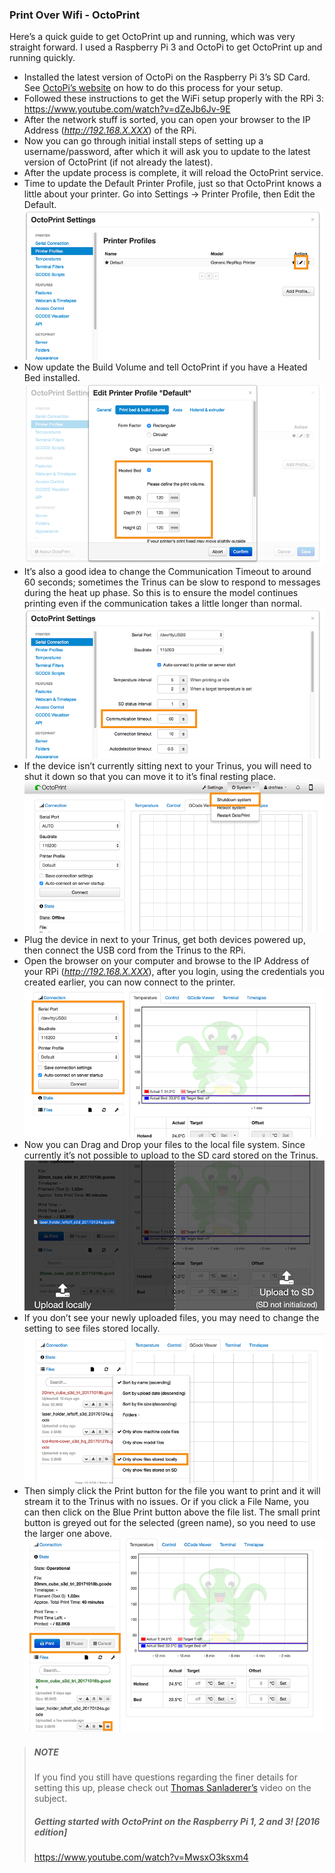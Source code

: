 
### Print Over Wifi - OctoPrint
Here’s a quick guide to get OctoPrint up and running, which was very straight forward. I used a Raspberry Pi 3 and OctoPi to get OctoPrint up and running quickly. 

* Installed the latest version of OctoPi on the Raspberry Pi 3’s SD Card. See [OctoPi’s website](https://octopi.octoprint.org/) on how to do this process for your setup.
* Followed these instructions to get the WiFi setup properly with the RPi 3: <https://www.youtube.com/watch?v=dZeJb6Jv-9E>
* After the network stuff is sorted, you can open your browser to the IP Address (*http://192.168.X.XXX*) of the RPi.
* Now you can go through initial install steps of setting up a username/password, after which it will ask you to update to the latest version of OctoPrint (if not already the latest).
* After the update process is complete, it will reload the OctoPrint service.
* Time to update the Default Printer Profile, just so that OctoPrint knows a little about your printer. Go into Settings -> Printer Profile, then Edit the Default. ![OctoPrint - printer profile edit](chapter-08-advanced-procedures/octoprint/img/octoprint-settings-printer-profiles-edit.png)
* Now update the Build Volume and tell OctoPrint if you have a Heated Bed installed. ![OctoPrint - printer profile volume](chapter-08-advanced-procedures/octoprint/img/octoprint-settings-printer-profile-edit-volume.png)
* It’s also a good idea to change the Communication Timeout to around 60 seconds; sometimes the Trinus can be slow to respond to messages during the heat up phase. So this is to ensure the model continues printing even if the communication takes a little longer than normal. ![OctoPrint - serial timeout](chapter-08-advanced-procedures/octoprint/img/octoprint-settings-serial-con-timeout.png)
* If the device isn’t currently sitting next to your Trinus, you will need to shut it down so that you can move it to it’s final resting place. ![OctoPrint - system shutdown](chapter-08-advanced-procedures/octoprint/img/octoprint-system-list-shutdown.png)
* Plug the device in next to your Trinus, get both devices powered up, then connect the USB cord from the Trinus to the RPi.
* Open the browser on your computer and browse to the IP Address of your RPi (*http://192.168.X.XXX*), after you login, using the credentials you created earlier, you can now connect to the printer. ![OctoPrint - not connected](chapter-08-advanced-procedures/octoprint/img/octoprint-main-not-connected.png)
* Now you can Drag and Drop your files to the local file system. Since currently it’s not possible to upload to the SD card stored on the Trinus. ![OctoPrint - upload locally](chapter-08-advanced-procedures/octoprint/img/octoprint-upload-file-locally.png)
* If you don’t see your newly uploaded files, you may need to change the setting to see files stored locally. ![OctoPrint - view local contents](chapter-08-advanced-procedures/octoprint/img/octoprint-main-file-list-settings-local.png)
* Then simply click the Print button for the file you want to print and it will stream it to the Trinus with no issues. Or if you click a File Name, you can then click on the Blue Print button above the file list. The small print button is greyed out for the selected (green name), so you need to use the larger one above. ![OctoPrint - print selected file](chapter-08-advanced-procedures/octoprint/img/octoprint-main-file-selected-print.png)

> ##### NOTE
> If you find you still have questions regarding the finer details for setting this up, please check out [Thomas Sanladerer’s](https://www.youtube.com/channel/UCb8Rde3uRL1ohROUVg46h1A) video on the subject. 
>
> ##### Getting started with OctoPrint on the Raspberry Pi 1, 2 and 3! [2016 edition]
> <https://www.youtube.com/watch?v=MwsxO3ksxm4>
